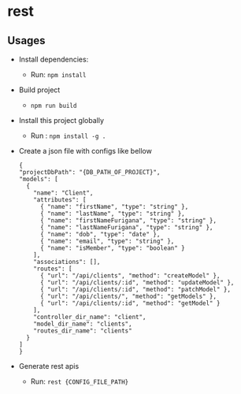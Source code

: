 # rest

## Usages

- Install dependencies:
  - Run: `npm install`

- Build project
  - `npm run build`
  
- Install this project globally
  - Run : `npm install -g .`

- Create a json file with configs like bellow

  ```
  {
  "projectDbPath": "{DB_PATH_OF_PROJECT}",
  "models": [
    {
      "name": "Client",
      "attributes": [
        { "name": "firstName", "type": "string" },
        { "name": "lastName", "type": "string" },
        { "name": "firstNameFurigana", "type": "string" },
        { "name": "lastNameFurigana", "type": "string" },
        { "name": "dob", "type": "date" },
        { "name": "email", "type": "string" },
        { "name": "isMember", "type": "boolean" }
      ],
      "associations": [],
      "routes": [
        { "url": "/api/clients", "method": "createModel" },
        { "url": "/api/clients/:id", "method": "updateModel" },
        { "url": "/api/clients/:id", "method": "patchModel" },
        { "url": "/api/clients/", "method": "getModels" },
        { "url": "/api/clients/:id", "method": "getModel" }
      ],
      "controller_dir_name": "client",
      "model_dir_name": "clients",
      "routes_dir_name": "clients"
    }
  ]
  }

  ```

- Generate rest apis
  - Run: `rest {CONFIG_FILE_PATH}`
